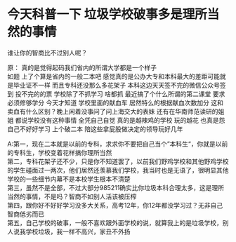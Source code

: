 # 今天科普一下 垃圾学校破事多是理所当然的事情

谁让你的智商比不过别人呢？</br>


原：
真的是觉得起码我们省内的所谓大学都是一个样子</br>
如题 上了个算是省内的一般二本吧 感觉真的是公办大专和本科最大的差距可能就是毕业证不一样 而且专科还没那么多花架子 本科这边天天签不完的微信公众号签到 投不完的的票 学校除了不抓学习 啥都抓 最近搞了个什么所谓的第二课堂 要求必须修够学分 今天才知道 学校里面的献血车 居然特么的根据献血次数加分 这和卖血有什么区别？晚上闲着没事问了问上海交大的表妹 还有在华南师范读研的姐姐 都说学校没有这种事情 全凭自己自觉 真的是越辣鸡的学校 玩的越花 也真是怨自己不好好学习 上个破二本 陪这些拿屁股做决定的领导玩好几年


A:第一，现在二本就是以前的专科，求求你不要把自己当个”本科生“，你就是以前的专科生，学校变着花样搞你理所当然</br>
第二，专科花架子还不少，只是你不知道罢了，以前我们野鸡学校和其他野鸡学校的学生碰面过一两次，他们居然还羡慕我们学校，我当时也是无语了，很明显其他学校的一些细节内幕不是本校学生根本不清楚</br>
第三，虽然不是全部，不过大部分985211确实比你垃圾本科合理太多，这是理所当然的事情，不是吗？智商不如别人活该被压榨</br>
第四，跟你好不好好学习没多大关系，高考12年，你12年都没学习过？无非自己智商低劣而已</br>
第五，自己学校的破事，一般不喜欢跟外面学校的说，就算我上的是垃圾学校，别人说我学校垃圾，我一样不高兴，家丑不外扬</br>
